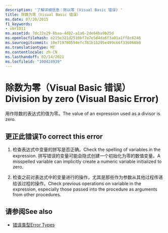 ```yaml
---
description: '了解详细信息：除以零 (Visual Basic 错误) '
title: 除数为零（Visual Basic 错误）
ms.date: 07/20/2015
f1_keywords:
- vbrID11
ms.assetid: 7dc22e29-8baa-4d82-a1a6-2de64ba9b25d
ms.openlocfilehash: e215e321d2510bf7e7e5d4da6f3a01a1ff8c6246
ms.sourcegitcommit: 10e719780594efc781b15295e499c66f316068b8
ms.translationtype: MT
ms.contentlocale: zh-CN
ms.lasthandoff: 02/14/2021
ms.locfileid: "100424939"
---
```

# <a name="division-by-zero-visual-basic-error"></a><span data-ttu-id="c836e-103">除数为零（Visual Basic 错误）</span><span class="sxs-lookup"><span data-stu-id="c836e-103">Division by zero (Visual Basic Error)</span></span>

<span data-ttu-id="c836e-104">用作除数的表达式的值为零。</span><span class="sxs-lookup"><span data-stu-id="c836e-104">The value of an expression used as a divisor is zero.</span></span>  
  
## <a name="to-correct-this-error"></a><span data-ttu-id="c836e-105">更正此错误</span><span class="sxs-lookup"><span data-stu-id="c836e-105">To correct this error</span></span>  
  
1. <span data-ttu-id="c836e-106">检查表达式中变量的拼写是否正确。</span><span class="sxs-lookup"><span data-stu-id="c836e-106">Check the spelling of variables in the expression.</span></span> <span data-ttu-id="c836e-107">拼写错误的变量可能会隐式创建一个初始化为零的数值变量。</span><span class="sxs-lookup"><span data-stu-id="c836e-107">A misspelled variable can implicitly create a numeric variable initialized to zero.</span></span>  
  
2. <span data-ttu-id="c836e-108">检查之前对表达式中的变量进行的操作，尤其是那些作为参数从其他过程传递给该过程的操作。</span><span class="sxs-lookup"><span data-stu-id="c836e-108">Check previous operations on variable in the expression, especially those passed into the procedure as arguments from other procedures.</span></span>  
  
## <a name="see-also"></a><span data-ttu-id="c836e-109">请参阅</span><span class="sxs-lookup"><span data-stu-id="c836e-109">See also</span></span>

- [<span data-ttu-id="c836e-110">错误类型</span><span class="sxs-lookup"><span data-stu-id="c836e-110">Error Types</span></span>](../programming-guide/language-features/error-types.md)

